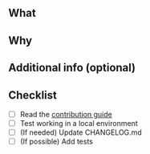 <!-- ℹ 읽어주세요 / お読みください / README
PR을 보내주셔서 감사합니다! PR을 작성하기 전에 기여 가이드를 먼저 확인해 주세요:
PRありがとうございます！ PRを作成する前に、コントリビューションガイドをご確認ください:
Thank you for your PR! Before creating a PR, please check the contribution guide:
https://github.com/kokonect-link/cherrypick/blob/develop/CONTRIBUTING.md
-->

## What
<!-- 이 PR은 무엇을 변경하며, 어떻게 달라집니까? -->
<!-- このPRで何をしたのか？ どう変わるのか？ -->
<!-- What did you do with this PR? How will it change things? -->

## Why
<!-- 왜 그렇게 변경했나요? 어떤 의도인가요? 문제는 무엇인가요? -->
<!-- なぜそうするのか？ どういう意図なのか？ 何が困っているのか？ -->
<!-- Why do you do it? What are your intentions? What is the problem? -->

## Additional info (optional)
<!-- 테스트 관점 등 -->
<!-- テスト観点など -->
<!-- Test perspective, etc -->

## Checklist
- [ ] Read the [contribution guide](https://github.com/kokonect-link/cherrypick/blob/develop/CONTRIBUTING.md)
- [ ] Test working in a local environment
- [ ] (If needed) Update CHANGELOG.md
- [ ] (If possible) Add tests
